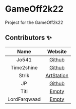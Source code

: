# GameOff2k22

Project for the GameOff2k22



## Contributors ✨

| Name           | Website    |
| :-------------:|:--------------:
| Jo541 | [Github](https://github.com/jo541) |
| Time2shine | [Github](https://github.com/MaximeGammaitoni) |
| Strik | [ArtStation](https://www.artstation.com/hipstrik) |
| JP | [Github](https://github.com/jipey25) |
| Titi | [Empty]() | 
| LordFarqwaad | [Empty]() |
